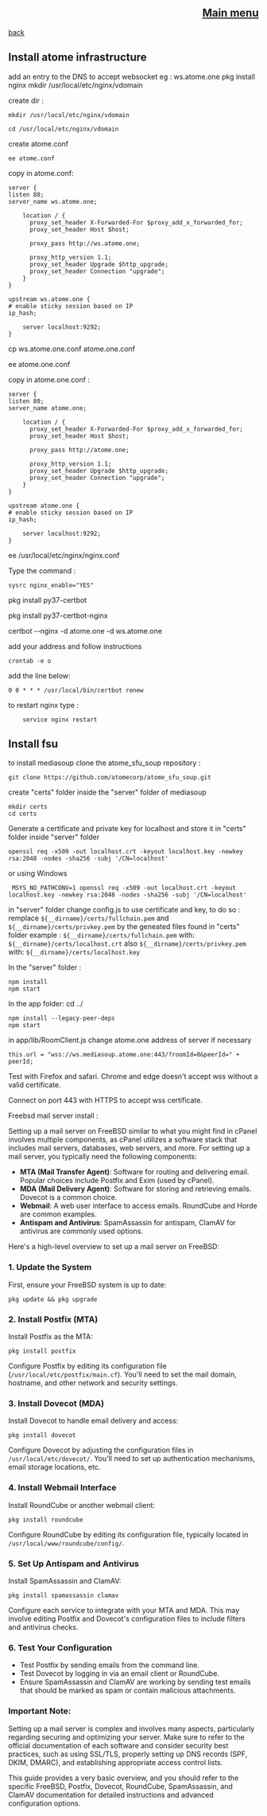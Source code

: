 <span align="right">

[Main menu](../atome.md)
-
</span>
<span align="left">

[back](./kickstart.md)

</span>


Install atome infrastructure
-

add an entry to the DNS to accept websocket eg : ws.atome.one pkg install nginx mkdir /usr/local/etc/nginx/vdomain

 create dir :

    mkdir /usr/local/etc/nginx/vdomain

    cd /usr/local/etc/nginx/vdomain

create atome.conf

    ee atome.conf

 copy in atome.conf:

    server {
    listen 80;
    server_name ws.atome.one;
    
        location / {
          proxy_set_header X-Forwarded-For $proxy_add_x_forwarded_for;
          proxy_set_header Host $host;
    
          proxy_pass http://ws.atome.one;
    
          proxy_http_version 1.1;
          proxy_set_header Upgrade $http_upgrade;
          proxy_set_header Connection "upgrade";
        }
    }
    
    upstream ws.atome.one {
    # enable sticky session based on IP
    ip_hash;
    
        server localhost:9292;
    }

cp ws.atome.one.conf atome.one.conf

ee atome.one.conf

copy in atome.one.conf :

    server {
    listen 80;
    server_name atome.one;
    
        location / {
          proxy_set_header X-Forwarded-For $proxy_add_x_forwarded_for;
          proxy_set_header Host $host;
    
          proxy_pass http://atome.one;
    
          proxy_http_version 1.1;
          proxy_set_header Upgrade $http_upgrade;
          proxy_set_header Connection "upgrade";
        }
    }
    
    upstream atome.one {                                             
    # enable sticky session based on IP                            
    ip_hash;
    
        server localhost:9292;                                         
    }                                                                 

ee /usr/local/etc/nginx/nginx.conf

[comment]: <> (add at the end of the file inside the bracket: )

[comment]: <> (include "vdomain/*.conf";)

Type the command : 

    sysrc nginx_enable="YES"


pkg install py37-certbot

pkg install py37-certbot-nginx

certbot --nginx -d atome.one -d ws.atome.one

add your address and follow instructions

    crontab -e o

add the line below: 

    0 0 * * * /usr/local/bin/certbot renew



to restart nginx type :

        service nginx restart

Install fsu
-

[comment]: <> (deprecated )

[comment]: <> (Install docker on machine then run &#40;after having updated <your_ip_address>&#41;:)

[comment]: <> (    docker run --name=mediasoup-demo -p 4443:4443/tcp -p 2000-2020:2000-2020/udp -p 2000-2020:2000-2020/tcp -p 3000-3001:3000-3001/tcp --init -e DEBUG="mediasoup:INFO* WARN ERROR" -e PROTOO_LISTEN_PORT="4443" -e MEDIASOUP_LISTEN_IP="0.0.0.0" -e MEDIASOUP_ANNOUNCED_IP="<your_ip_address>" -e MEDIASOUP_MIN_PORT="2000" -e MEDIASOUP_MAX_PORT="2020" -e MEDIASOUP_USE_VALGRIND="false" -e MEDIASOUP_VALGRIND_OPTIONS="--leak-check=full --track-fds=yes --log-file=/storage/mediasoup_valgrind_%p.log" vanjoge/mediasoup-demo:v3)
    

to install mediasoup clone the atome_sfu_soup repository :

    git clone https://github.com/atomecorp/atome_sfu_soup.git

create "certs" folder inside the "server" folder of mediasoup
    
    mkdir certs
    cd certs

Generate a certificate and private key for localhost and store it  in "certs" folder inside "server" folder

    openssl req -x509 -out localhost.crt -keyout localhost.key -newkey rsa:2048 -nodes -sha256 -subj '/CN=localhost'

or using Windows

     MSYS_NO_PATHCONV=1 openssl req -x509 -out localhost.crt -keyout localhost.key -newkey rsa:2048 -nodes -sha256 -subj '/CN=localhost'  
  
in "server" folder change config.js to use certificate and key, to do so : 
    remplace `${__dirname}/certs/fullchain.pem` and  `${__dirname}/certs/privkey.pem` by the geneated files found in "certs" folder
example :
        `${__dirname}/certs/fullchain.pem`
with:
        `${__dirname}/certs/localhost.crt`
also
        `${__dirname}/certs/privkey.pem`
with:
        `${__dirname}/certs/localhost.key`

In the "server" folder :
    
    npm install
    npm start

In the  app folder: cd ../

    npm install --legacy-peer-deps
    npm start

in app/lib/RoomClient.js
change atome.one address of server if necessary

    this.url = "wss://ws.mediasoup.atome.one:443/?roomId=0&peerId=" + peerId;
    
Test with Firefox and safari. Chrome and edge doesn't accept wss without a valid certificate.

Connect on port 443 with HTTPS to accept wss certificate.

[comment]: <> (Connect on port 3002 to run the client.)
    

[comment]: <> (Deprecated below: )

[comment]: <> (Generate a docker of the server after renamimg  config.example.js with config.js)

[comment]: <> (    \mediasoup-demo\server\docker\build.sh)
    
[comment]: <> (run  docker run the following command  &#40;example using Windows&#41;)

[comment]: <> (    docker run --name=mediasoup-demo -p 4443:4443/tcp -p 40000-49999:40000-49999/udp -p 40000-49999:40000-49999/tcp -p 3000-3001:3000-3001/tcp --init -v c:/Tmp/mediasoup/certs:/service/certs -e HTTPS_CERT_FULLCHAIN="/service/certs/fullchain.pem" -e HTTPS_CERT_PRIVKEY="/service/certs/privkey.pem" -e MEDIASOUP_ANNOUNCED_IP="192.168.103.92" -e MEDIASOUP_LISTEN_IP="0.0.0.0" mediasoup-demo:v3)
    
    
[comment]: <> (Wait 10 mn for server starting...)


Freebsd mail server install : 

Setting up a mail server on FreeBSD similar to what you might find in cPanel involves multiple components, as cPanel utilizes a software stack that includes mail servers, databases, web servers, and more. For setting up a mail server, you typically need the following components:

- **MTA (Mail Transfer Agent)**: Software for routing and delivering email. Popular choices include Postfix and Exim (used by cPanel).
- **MDA (Mail Delivery Agent)**: Software for storing and retrieving emails. Dovecot is a common choice.
- **Webmail**: A web user interface to access emails. RoundCube and Horde are common examples.
- **Antispam and Antivirus**: SpamAssassin for antispam, ClamAV for antivirus are commonly used options.

Here's a high-level overview to set up a mail server on FreeBSD:

### 1. Update the System
First, ensure your FreeBSD system is up to date:

```shell
pkg update && pkg upgrade
```

### 2. Install Postfix (MTA)
Install Postfix as the MTA:

```shell
pkg install postfix
```

Configure Postfix by editing its configuration file (`/usr/local/etc/postfix/main.cf`). You'll need to set the mail domain, hostname, and other network and security settings.

### 3. Install Dovecot (MDA)
Install Dovecot to handle email delivery and access:

```shell
pkg install dovecot
```

Configure Dovecot by adjusting the configuration files in `/usr/local/etc/dovecot/`. You'll need to set up authentication mechanisms, email storage locations, etc.

### 4. Install Webmail Interface
Install RoundCube or another webmail client:

```shell
pkg install roundcube
```

Configure RoundCube by editing its configuration file, typically located in `/usr/local/www/roundcube/config/`.

### 5. Set Up Antispam and Antivirus
Install SpamAssassin and ClamAV:

```shell
pkg install spamassassin clamav
```

Configure each service to integrate with your MTA and MDA. This may involve editing Postfix and Dovecot's configuration files to include filters and antivirus checks.

### 6. Test Your Configuration
- Test Postfix by sending emails from the command line.
- Test Dovecot by logging in via an email client or RoundCube.
- Ensure SpamAssassin and ClamAV are working by sending test emails that should be marked as spam or contain malicious attachments.

### Important Note:
Setting up a mail server is complex and involves many aspects, particularly regarding securing and optimizing your server. Make sure to refer to the official documentation of each software and consider security best practices, such as using SSL/TLS, properly setting up DNS records (SPF, DKIM, DMARC), and establishing appropriate access control lists.

This guide provides a very basic overview, and you should refer to the specific FreeBSD, Postfix, Dovecot, RoundCube, SpamAssassin, and ClamAV documentation for detailed instructions and advanced configuration options.